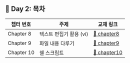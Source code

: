## 📘 Day 2: 목차

| 챕터 번호 | 주제 | 교재 링크                          |
|-----------|------|------------------------------------|
| Chapter 8 |  텍스트 편집기 활용 (vi)    | [📄 chapter8](chapter8/8.md) |
| Chapter 9 |  파일 내용 다루기    | [📄 chapter9](chapter9/9.md) |
| Chapter 10 |  쉘 스크립트   | [📄 chapter10](chapter10/10.md) |
